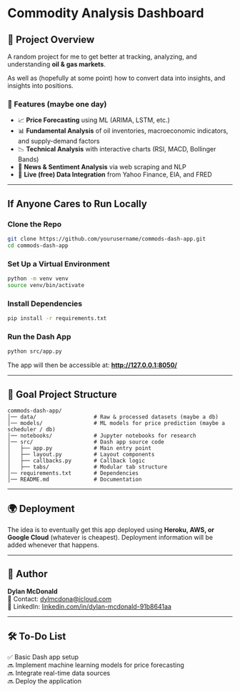 # Commodity Analysis Dashboard

## 📌 Project Overview
A random project for me to get better at tracking, analyzing, and understanding **oil & gas markets**.

As well as (hopefully at some point) how to convert data into insights, and insights into positions.

### **🔹 Features (maybe one day)**
- 📈 **Price Forecasting** using ML (ARIMA, LSTM, etc.)
- 📊 **Fundamental Analysis** of oil inventories, macroeconomic indicators, and supply-demand factors
- 📉 **Technical Analysis** with interactive charts (RSI, MACD, Bollinger Bands)
- 📰 **News & Sentiment Analysis** via web scraping and NLP
- 📡 **Live (free) Data Integration** from Yahoo Finance, EIA, and FRED

---
## If Anyone Cares to Run Locally
### Clone the Repo
```bash
git clone https://github.com/yourusername/commods-dash-app.git
cd commods-dash-app
```

### Set Up a Virtual Environment
```bash
python -m venv venv
source venv/bin/activate
```

### Install Dependencies
```bash
pip install -r requirements.txt
```

### Run the Dash App
```bash
python src/app.py
```
The app will then be accessible at: **http://127.0.0.1:8050/**

---
## 📁 Goal Project Structure
```
commods-dash-app/
│── data/                  # Raw & processed datasets (maybe a db)
│── models/                # ML models for price prediction (maybe a scheduler / db)
│── notebooks/             # Jupyter notebooks for research
│── src/                   # Dash app source code
│   ├── app.py             # Main entry point
│   ├── layout.py          # Layout components
│   ├── callbacks.py       # Callback logic
│   ├── tabs/              # Modular tab structure
│── requirements.txt       # Dependencies
│── README.md              # Documentation
```

---
## 🌍 Deployment
The idea is to eventually get this app deployed using **Heroku, AWS, or Google Cloud** (whatever is cheapest). Deployment information will be added whenever that happens.

---
## 👤 Author
**Dylan McDonald**  
📧 Contact: [dylmcdona@icloud.com](mailto:dylmcdona@icloud.com)  
🔗 LinkedIn: [linkedin.com/in/dylan-mcdonald-91b8641aa](https://linkedin.com/in/dylan-mcdonald-91b8641aa)

---
## 🛠️ To-Do List
✅ Basic Dash app setup  
🔜 Implement machine learning models for price forecasting  
🔜 Integrate real-time data sources  
🔜 Deploy the application  


